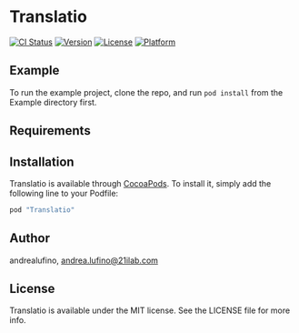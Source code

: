 # Translatio

[![CI Status](http://img.shields.io/travis/andrealufino/Translatio.svg?style=flat)](https://travis-ci.org/andrealufino/Translatio)
[![Version](https://img.shields.io/cocoapods/v/Translatio.svg?style=flat)](http://cocoapods.org/pods/Translatio)
[![License](https://img.shields.io/cocoapods/l/Translatio.svg?style=flat)](http://cocoapods.org/pods/Translatio)
[![Platform](https://img.shields.io/cocoapods/p/Translatio.svg?style=flat)](http://cocoapods.org/pods/Translatio)

## Example

To run the example project, clone the repo, and run `pod install` from the Example directory first.

## Requirements

## Installation

Translatio is available through [CocoaPods](http://cocoapods.org). To install
it, simply add the following line to your Podfile:

```ruby
pod "Translatio"
```

## Author

andrealufino, andrea.lufino@21ilab.com

## License

Translatio is available under the MIT license. See the LICENSE file for more info.
